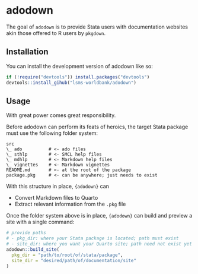 
<!-- README.md is generated from README.Rmd. Please edit that file -->

# adodown

<!-- badges: start -->
<!-- badges: end -->

The goal of `adodown` is to provide Stata users with documentation
websites akin those offered to R users by `pkgdown`.

## Installation

You can install the development version of adodown like so:

``` r
if (!require("devtools")) install.packages("devtools")
devtools::install_gihub("lsms-worldbank/adodown")
```

## Usage

With great power comes great responsibility.

Before adodown can perform its feats of heroics, the target Stata
package must use the following folder system:

    src
    \_ ado          # <- ado files
    \_ sthlp        # <- SMCL help files
    \_ mdhlp        # <- Markdown help files
    \_ vignettes    # <- Markdown vignettes
    README.md       # <- at the root of the package
    package.pkg     # <- can be anywhere; just needs to exist

With this structure in place, `{adodown}` can

- Convert Markdown files to Quarto
- Extract relevant information from the `.pkg` file

Once the folder system above is in place, `{adodown}` can build and
preview a site with a single command:

``` r
# provide paths
# - pkg_dir: where your Stata package is located; path must exist
# - site_dir: where you want your Quarto site; path need not exist yet
adodown::build_site(
  pkg_dir = "path/to/root/of/stata/package",
  site_dir = "desired/path/of/documentation/site"
)
```
